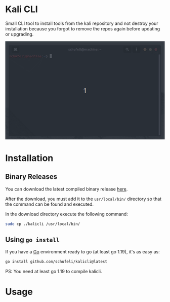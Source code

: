# Kali CLI

Small CLI tool to install tools from the kali repository and not destroy your installation because you forgot to remove the repos again before updating or upgrading. 

<div align="center">
    <img src="screenshot.gif" alt="Screenshot" />
</div>

# Installation

## Binary Releases

You can download the latest compiled binary release [here](https://github.com/schufeli/kalicli/releases). 

After the download, you must add it to the `usr/local/bin/` directory so that the command can be found and executed.

In the download directory execute the following command:

```bash
sudo cp ./kalicli /usr/local/bin/
 ```

## Using `go install`

If you have a [Go](https://go.dev/) environment ready to go (at least go 1.19), it's as easy as:

```bash
go install github.com/schufeli/kalicli@latest
```
PS: You need at least go 1.19 to compile kalicli.

# Usage

